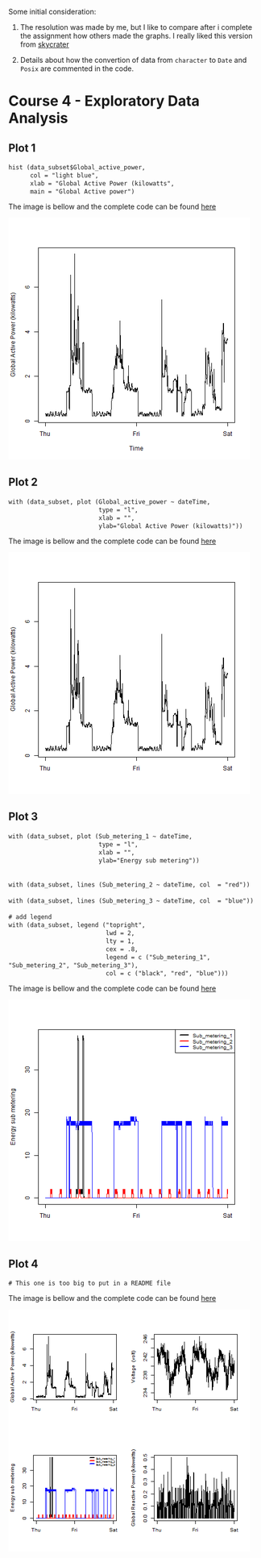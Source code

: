 

Some initial consideration:

1. The resolution was made by me, but I like to compare after i complete the
assignment how others made the graphs. I really liked this version from
[skycrater](https://rpubs.com/skycrater/180401)

2. Details about how the convertion of data from `character` to `Date` and 
`Posix` are commented in the code.

# Course 4 - Exploratory Data Analysis

## Plot 1

```
hist (data_subset$Global_active_power, 
      col = "light blue", 
      xlab = "Global Active Power (kilowatts",
      main = "Global Active power")
```

The image is bellow and the complete code can be found [here](https://github.com/HiimHotta/Data-Science-Foundations-using-R-Specialization/blob/main/Course%204%20-%20Exploratory%20Data%20Analysis/week%201/project/plot1.R)

![Plot1](https://github.com/HiimHotta/Data-Science-Foundations-using-R-Specialization/blob/main/Course%204%20-%20Exploratory%20Data%20Analysis/week%201/project/plot1.png)

## Plot 2

```
with (data_subset, plot (Global_active_power ~ dateTime, 
                         type = "l",
                         xlab = "",
                         ylab="Global Active Power (kilowatts)"))
```

The image is bellow and the complete code can be found [here](https://github.com/HiimHotta/Data-Science-Foundations-using-R-Specialization/blob/main/Course%204%20-%20Exploratory%20Data%20Analysis/week%201/project/plot2.R)

![Plot2](https://github.com/HiimHotta/Data-Science-Foundations-using-R-Specialization/blob/main/Course%204%20-%20Exploratory%20Data%20Analysis/week%201/project/plot2.png)


## Plot 3

```
with (data_subset, plot (Sub_metering_1 ~ dateTime, 
                         type = "l",
                         xlab = "",
                         ylab="Energy sub metering"))


with (data_subset, lines (Sub_metering_2 ~ dateTime, col  = "red"))

with (data_subset, lines (Sub_metering_3 ~ dateTime, col  = "blue"))

# add legend 
with (data_subset, legend ("topright", 
                           lwd = 2,
                           lty = 1,
                           cex = .8,
                           legend = c ("Sub_metering_1", "Sub_metering_2", "Sub_metering_3"),
                           col = c ("black", "red", "blue")))
```

The image is bellow and the complete code can be found [here](https://github.com/HiimHotta/Data-Science-Foundations-using-R-Specialization/blob/main/Course%204%20-%20Exploratory%20Data%20Analysis/week%201/project/plot3.R)

![Plot3](https://github.com/HiimHotta/Data-Science-Foundations-using-R-Specialization/blob/main/Course%204%20-%20Exploratory%20Data%20Analysis/week%201/project/plot3.png)


## Plot 4

```
# This one is too big to put in a README file 
```

The image is bellow and the complete code can be found [here](https://github.com/HiimHotta/Data-Science-Foundations-using-R-Specialization/blob/main/Course%204%20-%20Exploratory%20Data%20Analysis/week%201/project/plot4.R)

![Plot4](https://github.com/HiimHotta/Data-Science-Foundations-using-R-Specialization/blob/main/Course%204%20-%20Exploratory%20Data%20Analysis/week%201/project/plot4.png)